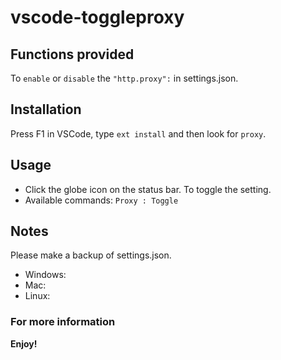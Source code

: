 # vscode-toggleproxy

## Functions provided

To `enable` or `disable` the `"http.proxy":` in settings.json.

## Installation

Press F1 in VSCode, type `ext install` and then look for `proxy`.

## Usage

* Click the globe icon on the status bar. To toggle the setting.
* Available commands: `Proxy : Toggle`

## Notes

Please make a backup of settings.json.

* Windows:
* Mac:
* Linux:

### For more information

**Enjoy!**

